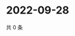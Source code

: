 # 2022-09-28

共 0 条

<!-- BEGIN WEIBO -->
<!-- 最后更新时间 Wed Sep 28 2022 14:06:33 GMT+0800 (China Standard Time) -->

<!-- END WEIBO -->

